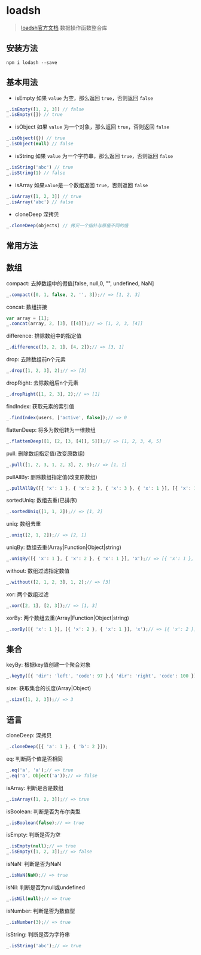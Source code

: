 # loadsh

> [loadsh官方文档](https://www.lodashjs.com/) 数据操作函数整合库

## 安装方法

```shell
npm i lodash --save
```

## 基本用法

- isEmpty 如果 `value` 为空，那么返回 `true`，否则返回 `false`

```javascript
_.isEmpty([1, 2, 3]) // false
_.isEmpty([]) // true
```

- isObject 如果 `value` 为一个对象，那么返回 `true`，否则返回 `false`

```javascript
_.isObject({}) // true
_.isObject(null) // false
```

- isString  如果 `value` 为一个字符串，那么返回 `true`，否则返回 `false`

```javascript
_.isString('abc') // true
_.isString(1) // false
```

- isArray 如果`value`是一个数组返回 `true`，否则返回 `false`

```javascript
_.isArray([1, 2, 3]) // true
_.isArray('abc') // false
```

- cloneDeep 深拷贝

```javascript
_.cloneDeep(objects) // 拷贝一个指针与原值不同的值
```

## 常用方法

## 数组

compact: 去掉数组中的假值[false, null,0, "", undefined, NaN]

```js
_.compact([0, 1, false, 2, '', 3]);// => [1, 2, 3]
```

concat: 数组拼接

```js
var array = [1];
_.concat(array, 2, [3], [[4]]);// => [1, 2, 3, [4]]
```

difference: 排除数组中的指定值

```js
_.difference([3, 2, 1], [4, 2]);// => [3, 1]
```

drop: 去除数组前n个元素

```js
_.drop([1, 2, 3], 2);// => [3]
```

dropRight: 去除数组后n个元素

```js
_.dropRight([1, 2, 3], 2);// => [1]
```

findIndex: 获取元素的索引值

```js
_.findIndex(users, ['active', false]);// => 0
```

flattenDeep: 将多为数组转为一维数组

```js
_.flattenDeep([1, [2, [3, [4]], 5]]);// => [1, 2, 3, 4, 5]
```

pull: 删除数组指定值(改变原数组)

```js
_.pull([1, 2, 3, 1, 2, 3], 2, 3);// => [1, 1]
```

pullAllBy: 删除数组指定值(改变原数组)

```js
_.pullAllBy([{ 'x': 1 }, { 'x': 2 }, { 'x': 3 }, { 'x': 1 }], [{ 'x': 1 }, { 'x': 3 }], 'x');// => [{ 'x': 2 }]
```

sortedUniq: 数组去重(已排序)

```js
_.sortedUniq([1, 1, 2]);// => [1, 2]
```

uniq: 数组去重

```js
_.uniq([2, 1, 2]);// => [2, 1]
```

uniqBy: 数组去重(Array|Function|Object|string)

```js
_.uniqBy([{ 'x': 1 }, { 'x': 2 }, { 'x': 1 }], 'x');// => [{ 'x': 1 }, { 'x': 2 }]
```

without: 数组过滤指定数值

```js
_.without([2, 1, 2, 3], 1, 2);// => [3]
```

xor: 两个数组过滤

```js
_.xor([2, 1], [2, 3]);// => [1, 3]
```

xorBy: 两个数组去重(Array|Function|Object|string)

```js
_.xorBy([{ 'x': 1 }], [{ 'x': 2 }, { 'x': 1 }], 'x');// => [{ 'x': 2 }]
```

## 集合

keyBy: 根据key值创建一个聚合对象

```js
_.keyBy([{ 'dir': 'left', 'code': 97 },{ 'dir': 'right', 'code': 100 }], 'dir');// => { 'left': { 'dir': 'left', 'code': 97 }, 'right': { 'dir': 'right', 'code': 100 } }
```

size: 获取集合的长度(Array|Object)

```js
_.size([1, 2, 3]);// => 3
```

## 语言

cloneDeep: 深拷贝

```js
_.cloneDeep([{ 'a': 1 }, { 'b': 2 }]);
```

eq: 判断两个值是否相同

```js
_.eq('a', 'a');// => true
_.eq('a', Object('a'));// => false
```

isArray: 判断是否是数组

```js
_.isArray([1, 2, 3]);// => true
```

isBoolean: 判断是否为布尔类型

```js
_.isBoolean(false);// => true
```

isEmpty: 判断是否为空

```js
_.isEmpty(null);// => true
_.isEmpty([1, 2, 3]);// => false
```

isNaN: 判断是否为NaN

```js
_.isNaN(NaN);// => true
```

isNil: 判断是否为null或undefined

```js
_.isNil(null);// => true
```

isNumber: 判断是否为数值型

```js
_.isNumber(3);// => true
```

isString: 判断是否为字符串

```js
_.isString('abc');// => true
```
